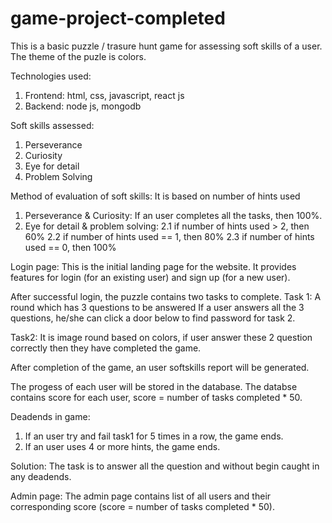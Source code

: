 # game-project-completed

This is a basic puzzle / trasure hunt game for assessing soft skills of a user.
The theme of the puzle is colors.

Technologies used:
  1. Frontend: html, css, javascript, react js
  2. Backend: node js, mongodb
  
 Soft skills assessed:
  1. Perseverance
  2. Curiosity
  3. Eye for detail
  4. Problem Solving

Method of evaluation of soft skills:
It is based on number of hints used
  1. Perseverance & Curiosity: If an user completes all the tasks, then 100%.
  2. Eye for detail & problem solving: 
        2.1 if number of hints used > 2, then 60%
        2.2 if number of hints used == 1, then 80%
        2.3 if number of hints used == 0, then 100%

  
Login page:
  This is the initial landing page for the website.
  It provides features for login (for an existing user) and sign up (for a new user).


After successful login, the puzzle contains two tasks to complete.
Task 1: A round which has 3 questions to be answered
If a user answers all the 3 questions, he/she can click a door below to find password for task 2.

Task2: It is image round based on colors, if user answer these 2 question correctly then they have completed the game.

After completion of the game, an user softskills report will be generated.

The progess of each user will be stored in the database.
The databse contains score for each user, score = number of tasks completed * 50.

Deadends in game:
  1. If an user try and fail task1 for 5 times in a row, the game ends.
  2. If an user uses 4 or more hints, the game ends.

Solution:
  The task is to answer all the  question and without begin caught in any deadends.
  
Admin page:
  The admin page contains list of all users and their corresponding score (score = number of tasks completed * 50).
  
  
  
  
  
 


 
 
 
